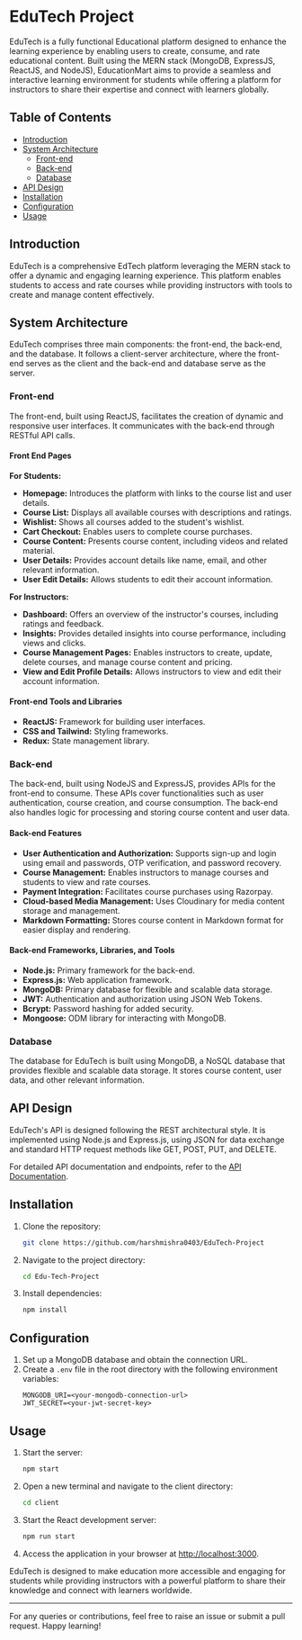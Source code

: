 # EduTech Project
EduTech is a fully functional Educational platform designed to enhance the learning experience by enabling users to create, consume, and rate educational content. Built using the MERN stack (MongoDB, ExpressJS, ReactJS, and NodeJS), EducationMart aims to provide a seamless and interactive learning environment for students while offering a platform for instructors to share their expertise and connect with learners globally.

## Table of Contents
- [Introduction](#introduction)
- [System Architecture](#system-architecture)
  - [Front-end](#front-end)
  - [Back-end](#back-end)
  - [Database](#database)
- [API Design](#api-design)
- [Installation](#installation)
- [Configuration](#configuration)
- [Usage](#usage)

## Introduction
EduTech is a comprehensive EdTech platform leveraging the MERN stack to offer a dynamic and engaging learning experience. This platform enables students to access and rate courses while providing instructors with tools to create and manage content effectively.

## System Architecture
EduTech comprises three main components: the front-end, the back-end, and the database. It follows a client-server architecture, where the front-end serves as the client and the back-end and database serve as the server.

### Front-end
The front-end, built using ReactJS, facilitates the creation of dynamic and responsive user interfaces. It communicates with the back-end through RESTful API calls.

#### Front End Pages
**For Students:**
- **Homepage:** Introduces the platform with links to the course list and user details.
- **Course List:** Displays all available courses with descriptions and ratings.
- **Wishlist:** Shows all courses added to the student's wishlist.
- **Cart Checkout:** Enables users to complete course purchases.
- **Course Content:** Presents course content, including videos and related material.
- **User Details:** Provides account details like name, email, and other relevant information.
- **User Edit Details:** Allows students to edit their account information.

**For Instructors:**
- **Dashboard:** Offers an overview of the instructor's courses, including ratings and feedback.
- **Insights:** Provides detailed insights into course performance, including views and clicks.
- **Course Management Pages:** Enables instructors to create, update, delete courses, and manage course content and pricing.
- **View and Edit Profile Details:** Allows instructors to view and edit their account information.

#### Front-end Tools and Libraries
- **ReactJS:** Framework for building user interfaces.
- **CSS and Tailwind:** Styling frameworks.
- **Redux:** State management library.

### Back-end
The back-end, built using NodeJS and ExpressJS, provides APIs for the front-end to consume. These APIs cover functionalities such as user authentication, course creation, and course consumption. The back-end also handles logic for processing and storing course content and user data.

#### Back-end Features
- **User Authentication and Authorization:** Supports sign-up and login using email and passwords, OTP verification, and password recovery.
- **Course Management:** Enables instructors to manage courses and students to view and rate courses.
- **Payment Integration:** Facilitates course purchases using Razorpay.
- **Cloud-based Media Management:** Uses Cloudinary for media content storage and management.
- **Markdown Formatting:** Stores course content in Markdown format for easier display and rendering.

#### Back-end Frameworks, Libraries, and Tools
- **Node.js:** Primary framework for the back-end.
- **Express.js:** Web application framework.
- **MongoDB:** Primary database for flexible and scalable data storage.
- **JWT:** Authentication and authorization using JSON Web Tokens.
- **Bcrypt:** Password hashing for added security.
- **Mongoose:** ODM library for interacting with MongoDB.

### Database
The database for EduTech is built using MongoDB, a NoSQL database that provides flexible and scalable data storage. It stores course content, user data, and other relevant information.

## API Design
EduTech's API is designed following the REST architectural style. It is implemented using Node.js and Express.js, using JSON for data exchange and standard HTTP request methods like GET, POST, PUT, and DELETE.

For detailed API documentation and endpoints, refer to the [API Documentation](link-to-api-documentation).

## Installation
1. Clone the repository:
   ```sh
   git clone https://github.com/harshmishra0403/EduTech-Project
   ```
2. Navigate to the project directory:
   ```sh
   cd Edu-Tech-Project
   ```
3. Install dependencies:
   ```sh
   npm install
   ```

## Configuration
1. Set up a MongoDB database and obtain the connection URL.
2. Create a `.env` file in the root directory with the following environment variables:
   ```env
   MONGODB_URI=<your-mongodb-connection-url>
   JWT_SECRET=<your-jwt-secret-key>
   ```

## Usage
1. Start the server:
   ```sh
   npm start
   ```
2. Open a new terminal and navigate to the client directory:
   ```sh
   cd client
   ```
3. Start the React development server:
   ```sh
   npm run start
   ```
4. Access the application in your browser at [http://localhost:3000](http://localhost:3000).

EduTech is designed to make education more accessible and engaging for students while providing instructors with a powerful platform to share their knowledge and connect with learners worldwide.

---

For any queries or contributions, feel free to raise an issue or submit a pull request. Happy learning!
